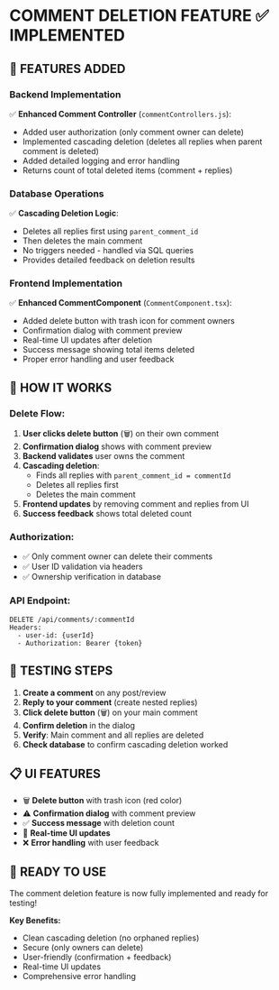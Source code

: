 # COMMENT DELETION FEATURE ✅ IMPLEMENTED

## 🎯 FEATURES ADDED

### Backend Implementation
✅ **Enhanced Comment Controller** (`commentControllers.js`):
- Added user authorization (only comment owner can delete)
- Implemented cascading deletion (deletes all replies when parent comment is deleted)
- Added detailed logging and error handling
- Returns count of total deleted items (comment + replies)

### Database Operations
✅ **Cascading Deletion Logic**:
- Deletes all replies first using `parent_comment_id`
- Then deletes the main comment
- No triggers needed - handled via SQL queries
- Provides detailed feedback on deletion results

### Frontend Implementation
✅ **Enhanced CommentComponent** (`CommentComponent.tsx`):
- Added delete button with trash icon for comment owners
- Confirmation dialog with comment preview
- Real-time UI updates after deletion
- Success message showing total items deleted
- Proper error handling and user feedback

## 🔧 HOW IT WORKS

### Delete Flow:
1. **User clicks delete button** (🗑️) on their own comment
2. **Confirmation dialog** shows with comment preview
3. **Backend validates** user owns the comment
4. **Cascading deletion**:
   - Finds all replies with `parent_comment_id = commentId`
   - Deletes all replies first
   - Deletes the main comment
5. **Frontend updates** by removing comment and replies from UI
6. **Success feedback** shows total deleted count

### Authorization:
- ✅ Only comment owner can delete their comments
- ✅ User ID validation via headers
- ✅ Ownership verification in database

### API Endpoint:
```
DELETE /api/comments/:commentId
Headers: 
  - user-id: {userId}
  - Authorization: Bearer {token}
```

## 🧪 TESTING STEPS

1. **Create a comment** on any post/review
2. **Reply to your comment** (create nested replies)
3. **Click delete button** (🗑️) on your main comment
4. **Confirm deletion** in the dialog
5. **Verify**: Main comment and all replies are deleted
6. **Check database** to confirm cascading deletion worked

## 📋 UI FEATURES

- 🗑️ **Delete button** with trash icon (red color)
- ⚠️ **Confirmation dialog** with comment preview
- ✅ **Success message** with deletion count
- 🔄 **Real-time UI updates**
- ❌ **Error handling** with user feedback

## 🚀 READY TO USE

The comment deletion feature is now fully implemented and ready for testing!

**Key Benefits:**
- Clean cascading deletion (no orphaned replies)
- Secure (only owners can delete)
- User-friendly (confirmation + feedback)
- Real-time UI updates
- Comprehensive error handling
